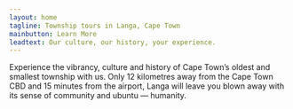 ```yaml
---
layout: home
tagline: Township tours in Langa, Cape Town
mainbutton: Learn More
leadtext: Our culture, our history, your experience.
---
```


Experience the vibrancy, culture and history of Cape Town’s oldest and smallest township with us. Only 12 kilometres away from the Cape Town CBD and 15 minutes from the airport, Langa will leave you blown away with its sense of community and ubuntu &mdash; humanity.
